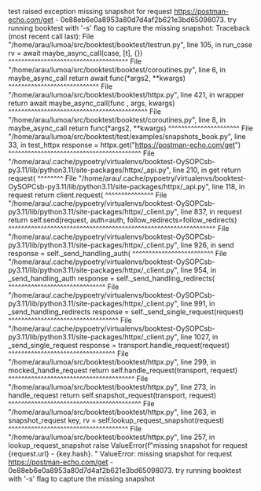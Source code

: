 
test raised exception missing snapshot for request https://postman-echo.com/get - 0e88eb6e0a8953a80d7d4af2b621e3bd65098073. try running booktest with '-s' flag to capture the missing snapshot:
Traceback (most recent call last):
  File "/home/arau/lumoa/src/booktest/booktest/testrun.py", line 105, in run_case
    rv = await maybe_async_call(case, [t], {})
         ^^^^^^^^^^^^^^^^^^^^^^^^^^^^^^^^^^^^^
  File "/home/arau/lumoa/src/booktest/booktest/coroutines.py", line 6, in maybe_async_call
    return await func(*args2, **kwargs)
           ^^^^^^^^^^^^^^^^^^^^^^^^^^^^
  File "/home/arau/lumoa/src/booktest/booktest/httpx.py", line 421, in wrapper
    return await maybe_async_call(func , args, kwargs)
           ^^^^^^^^^^^^^^^^^^^^^^^^^^^^^^^^^^^^^^^^^^^
  File "/home/arau/lumoa/src/booktest/booktest/coroutines.py", line 8, in maybe_async_call
    return func(*args2, **kwargs)
           ^^^^^^^^^^^^^^^^^^^^^^
  File "/home/arau/lumoa/src/booktest/test/examples/snapshots_book.py", line 33, in test_httpx
    response = httpx.get("https://postman-echo.com/get")
               ^^^^^^^^^^^^^^^^^^^^^^^^^^^^^^^^^^^^^^^^^
  File "/home/arau/.cache/pypoetry/virtualenvs/booktest-OySOPCsb-py3.11/lib/python3.11/site-packages/httpx/_api.py", line 210, in get
    return request(
           ^^^^^^^^
  File "/home/arau/.cache/pypoetry/virtualenvs/booktest-OySOPCsb-py3.11/lib/python3.11/site-packages/httpx/_api.py", line 118, in request
    return client.request(
           ^^^^^^^^^^^^^^^
  File "/home/arau/.cache/pypoetry/virtualenvs/booktest-OySOPCsb-py3.11/lib/python3.11/site-packages/httpx/_client.py", line 837, in request
    return self.send(request, auth=auth, follow_redirects=follow_redirects)
           ^^^^^^^^^^^^^^^^^^^^^^^^^^^^^^^^^^^^^^^^^^^^^^^^^^^^^^^^^^^^^^^^
  File "/home/arau/.cache/pypoetry/virtualenvs/booktest-OySOPCsb-py3.11/lib/python3.11/site-packages/httpx/_client.py", line 926, in send
    response = self._send_handling_auth(
               ^^^^^^^^^^^^^^^^^^^^^^^^^
  File "/home/arau/.cache/pypoetry/virtualenvs/booktest-OySOPCsb-py3.11/lib/python3.11/site-packages/httpx/_client.py", line 954, in _send_handling_auth
    response = self._send_handling_redirects(
               ^^^^^^^^^^^^^^^^^^^^^^^^^^^^^^
  File "/home/arau/.cache/pypoetry/virtualenvs/booktest-OySOPCsb-py3.11/lib/python3.11/site-packages/httpx/_client.py", line 991, in _send_handling_redirects
    response = self._send_single_request(request)
               ^^^^^^^^^^^^^^^^^^^^^^^^^^^^^^^^^^
  File "/home/arau/.cache/pypoetry/virtualenvs/booktest-OySOPCsb-py3.11/lib/python3.11/site-packages/httpx/_client.py", line 1027, in _send_single_request
    response = transport.handle_request(request)
               ^^^^^^^^^^^^^^^^^^^^^^^^^^^^^^^^^
  File "/home/arau/lumoa/src/booktest/booktest/httpx.py", line 299, in mocked_handle_request
    return self.handle_request(transport, request)
           ^^^^^^^^^^^^^^^^^^^^^^^^^^^^^^^^^^^^^^^
  File "/home/arau/lumoa/src/booktest/booktest/httpx.py", line 273, in handle_request
    return self.snapshot_request(transport, request)
           ^^^^^^^^^^^^^^^^^^^^^^^^^^^^^^^^^^^^^^^^^
  File "/home/arau/lumoa/src/booktest/booktest/httpx.py", line 263, in snapshot_request
    key, rv = self.lookup_request_snapshot(request)
              ^^^^^^^^^^^^^^^^^^^^^^^^^^^^^^^^^^^^^
  File "/home/arau/lumoa/src/booktest/booktest/httpx.py", line 257, in lookup_request_snapshot
    raise ValueError(f"missing snapshot for request {request.url} - {key.hash}. "
ValueError: missing snapshot for request https://postman-echo.com/get - 0e88eb6e0a8953a80d7d4af2b621e3bd65098073. try running booktest with '-s' flag to capture the missing snapshot

